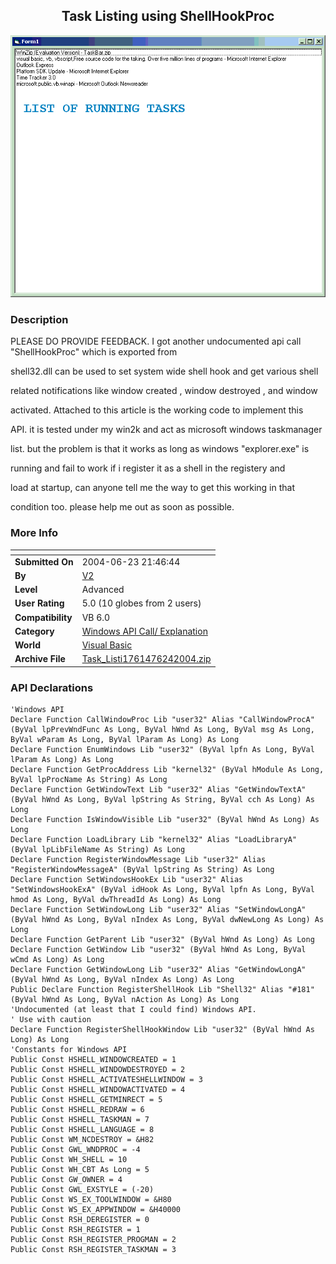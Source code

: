﻿<div align="center">

## Task Listing using ShellHookProc

<img src="PIC200462455659521.gif">
</div>

### Description

PLEASE DO PROVIDE FEEDBACK. I got another undocumented api call "ShellHookProc" which is exported from

shell32.dll can be used to set system wide shell hook and get various shell

related notifications like window created , window destroyed , and window

activated. Attached to this article is the working code to implement this

API. it is tested under my win2k and act as microsoft windows taskmanager

list. but the problem is that it works as long as windows "explorer.exe" is

running and fail to work if i register it as a shell in the registery and

load at startup, can anyone tell me the way to get this working in that

condition too. please help me out as soon as possible.
 
### More Info
 


<span>             |<span>
---                |---
**Submitted On**   |2004-06-23 21:46:44
**By**             |[V2](https://github.com/Planet-Source-Code/PSCIndex/blob/master/ByAuthor/v2.md)
**Level**          |Advanced
**User Rating**    |5.0 (10 globes from 2 users)
**Compatibility**  |VB 6\.0
**Category**       |[Windows API Call/ Explanation](https://github.com/Planet-Source-Code/PSCIndex/blob/master/ByCategory/windows-api-call-explanation__1-39.md)
**World**          |[Visual Basic](https://github.com/Planet-Source-Code/PSCIndex/blob/master/ByWorld/visual-basic.md)
**Archive File**   |[Task\_Listi1761476242004\.zip](https://github.com/Planet-Source-Code/v2-task-listing-using-shellhookproc__1-54567/archive/master.zip)

### API Declarations

```
'Windows API
Declare Function CallWindowProc Lib "user32" Alias "CallWindowProcA" (ByVal lpPrevWndFunc As Long, ByVal hWnd As Long, ByVal msg As Long, ByVal wParam As Long, ByVal lParam As Long) As Long
Declare Function EnumWindows Lib "user32" (ByVal lpfn As Long, ByVal lParam As Long) As Long
Declare Function GetProcAddress Lib "kernel32" (ByVal hModule As Long, ByVal lpProcName As String) As Long
Declare Function GetWindowText Lib "user32" Alias "GetWindowTextA" (ByVal hWnd As Long, ByVal lpString As String, ByVal cch As Long) As Long
Declare Function IsWindowVisible Lib "user32" (ByVal hWnd As Long) As Long
Declare Function LoadLibrary Lib "kernel32" Alias "LoadLibraryA" (ByVal lpLibFileName As String) As Long
Declare Function RegisterWindowMessage Lib "user32" Alias "RegisterWindowMessageA" (ByVal lpString As String) As Long
Declare Function SetWindowsHookEx Lib "user32" Alias "SetWindowsHookExA" (ByVal idHook As Long, ByVal lpfn As Long, ByVal hmod As Long, ByVal dwThreadId As Long) As Long
Declare Function SetWindowLong Lib "user32" Alias "SetWindowLongA" (ByVal hWnd As Long, ByVal nIndex As Long, ByVal dwNewLong As Long) As Long
Declare Function GetParent Lib "user32" (ByVal hWnd As Long) As Long
Declare Function GetWindow Lib "user32" (ByVal hWnd As Long, ByVal wCmd As Long) As Long
Declare Function GetWindowLong Lib "user32" Alias "GetWindowLongA" (ByVal hWnd As Long, ByVal nIndex As Long) As Long
Public Declare Function RegisterShellHook Lib "Shell32" Alias "#181" (ByVal hWnd As Long, ByVal nAction As Long) As Long
'Undocumented (at least that I could find) Windows API.
' Use with caution
Declare Function RegisterShellHookWindow Lib "user32" (ByVal hWnd As Long) As Long
'Constants for Windows API
Public Const HSHELL_WINDOWCREATED = 1
Public Const HSHELL_WINDOWDESTROYED = 2
Public Const HSHELL_ACTIVATESHELLWINDOW = 3
Public Const HSHELL_WINDOWACTIVATED = 4
Public Const HSHELL_GETMINRECT = 5
Public Const HSHELL_REDRAW = 6
Public Const HSHELL_TASKMAN = 7
Public Const HSHELL_LANGUAGE = 8
Public Const WM_NCDESTROY = &H82
Public Const GWL_WNDPROC = -4
Public Const WH_SHELL = 10
Public Const WH_CBT As Long = 5
Public Const GW_OWNER = 4
Public Const GWL_EXSTYLE = (-20)
Public Const WS_EX_TOOLWINDOW = &H80
Public Const WS_EX_APPWINDOW = &H40000
Public Const RSH_DEREGISTER = 0
Public Const RSH_REGISTER = 1
Public Const RSH_REGISTER_PROGMAN = 2
Public Const RSH_REGISTER_TASKMAN = 3
```





